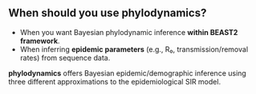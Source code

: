 ## When should you use **phylodynamics**?

* When you want Bayesian phylodynamic inference **within BEAST2 framework**.
* When inferring **epidemic parameters** (e.g., R₀, transmission/removal rates) from sequence data.

**phylodynamics** offers Bayesian epidemic/demographic inference using three different approximations to the epidemiological SIR model.
